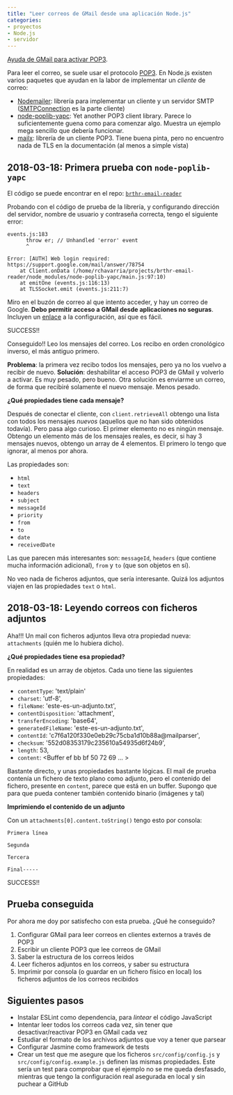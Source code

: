 ```yaml
---
title: "Leer correos de GMail desde una aplicación Node.js"
categories:
- proyectos
- Node.js
- servidor
---
```


[Ayuda de GMail para activar POP3](https://support.google.com/mail/answer/7104828?hl=en).

Para leer el correo, se suele usar el protocolo [POP3](https://en.wikipedia.org/wiki/Post_Office_Protocol). En Node.js existen varios paquetes que ayudan en la labor de implementar un *cliente* de correo:

- [Nodemailer](https://nodemailer.com): librería para implementar un cliente y un servidor SMTP ([SMTPConnection](https://nodemailer.com/extras/smtp-connection/) es la parte cliente)
- [node-poplib-yapc](https://www.npmjs.com/package/node-poplib-yapc): Yet another POP3 client library. Parece lo suficientemente guena como para comenzar algo. Muestra un ejemplo mega sencillo que debería funcionar.
- [mailx](https://www.npmjs.com/package/mailx): librería de un cliente POP3. Tiene buena pinta, pero no encuentro nada de TLS en la documentación (al menos a simple vista)

<!-- more -->

## 2018-03-18: Primera prueba con `node-poplib-yapc`

El código se puede encontrar en el repo: [`brthr-email-reader`](https://github.com/rchavarria/brthr-email-reader)

Probando con el código de prueba de la librería, y configurando dirección del servidor, nombre de usuario y contraseña correcta, tengo el siguiente error:

```
events.js:183
      throw er; // Unhandled 'error' event
      ^

Error: [AUTH] Web login required: https://support.google.com/mail/answer/78754
    at Client.onData (/home/rchavarria/projects/brthr-email-reader/node_modules/node-poplib-yapc/main.js:97:10)
    at emitOne (events.js:116:13)
    at TLSSocket.emit (events.js:211:7)
```

Miro en el buzón de correo al que intento acceder, y hay un correo de Google. **Debo permitir acceso a GMail desde aplicaciones no seguras**. Incluyen un [enlace](https://myaccount.google.com/lesssecureapps?rfn=27&rfnc=1&eid=8297942425781677910&et=0&asae=2&pli=1) a la configuración, así que es fácil.

SUCCESS!!

Conseguido!! Leo los mensajes del correo. Los recibo en orden cronológico inverso, el más antiguo primero.

**Problema**: la primera vez recibo todos los mensajes, pero ya no los vuelvo a recibir de nuevo. **Solución**: deshabilitar el acceso POP3 de GMail y volverlo a activar. Es muy pesado, pero bueno. Otra solución es enviarme un correo, de forma que recibiré solamente el nuevo mensaje. Menos pesado.

**¿Qué propiedades tiene cada mensaje?**

Después de conectar el cliente, con `client.retrieveAll` obtengo una lista con todos los mensajes *nuevos* (aquellos que no han sido obtenidos todavía). Pero pasa algo curioso. El primer elemento no es ningún mensaje. Obtengo un elemento más de los mensajes reales, es decir, si hay 3 mensajes nuevos, obtengo un array de 4 elementos. El primero lo tengo que ignorar, al menos por ahora.

Las propiedades son:

- `html`
- `text`
- `headers`
- `subject`
- `messageId`
- `priority`
- `from`
- `to`
- `date`
- `receivedDate`

Las que parecen más interesantes son: `messageId`, `headers` (que contiene mucha información adicional), `from` y `to` (que son objetos en sí).

No veo nada de ficheros adjuntos, que sería interesante. Quizá los adjuntos viajen en las propiedades `text` o `html`.

## 2018-03-18: Leyendo correos con ficheros adjuntos

Aha!!! Un mail con ficheros adjuntos lleva otra propiedad nueva: `attachments` (quién me lo hubiera dicho).

**¿Qué propiedades tiene esa propiedad?**

En realidad es un array de objetos. Cada uno tiene las siguientes propiedades:

- `contentType`: 'text/plain'
- `charset`: 'utf-8',
- `fileName`: 'este-es-un-adjunto.txt',
- `contentDisposition`: 'attachment',
- `transferEncoding`: 'base64',
- `generatedFileName`: 'este-es-un-adjunto.txt',
- `contentId`: 'c7f6a120f330e0eb29c75cba1d10b88a@mailparser',
- `checksum`: '552d08353179c235610a54935d6f24b9',
- `length`: 53,
- `content`: <Buffer ef bb bf 50 72 69 ... >

Bastante directo, y unas propiedades bastante lógicas. El mail de prueba contenía un fichero de texto plano como adjunto, pero el contenido del fichero, presente en `content`, parece que está en un buffer. Supongo que para que pueda contener también contenido binario (imágenes y tal)

**Imprimiendo el contenido de un adjunto**

Con un `attachments[0].content.toString()` tengo esto por consola:

```
Primera línea

Segunda

Tercera

Final-----
```

SUCCESS!!

## Prueba conseguida

Por ahora me doy por satisfecho con esta prueba. ¿Qué he conseguido?

1. Configurar GMail para leer correos en clientes externos a través de POP3
2. Escribir un cliente POP3 que lee correos de GMail
3. Saber la estructura de los correos leidos
4. Leer ficheros adjuntos en los correos, y saber su estructura
5. Imprimir por consola (o guardar en un fichero físico en local) los ficheros adjuntos de los correos recibidos

## Siguientes pasos

- Instalar ESLint como dependencia, para *lintear* el código JavaScript
- Intentar leer todos los correos cada vez, sin tener que desactivar/reactivar POP3 en GMail cada vez
- Estudiar el formato de los archivos adjuntos que voy a tener que parsear
- Configurar Jasmine como framework de tests
- Crear un test que me asegure que los ficheros `src/config/config.js` y `src/config/config.example.js` definen las mismas propiedades. Este sería un test para comprobar que el ejemplo no se me queda desfasado, mientras que tengo la configuración real asegurada en local y sin puchear a GitHub
